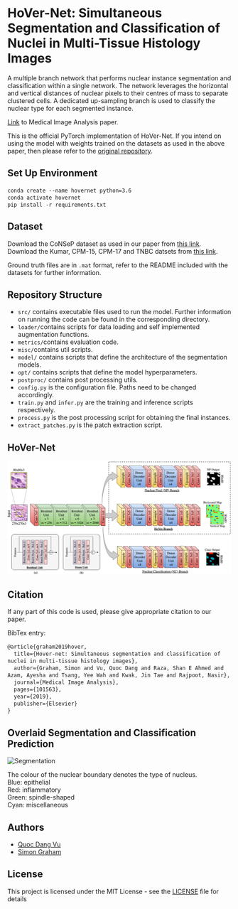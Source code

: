 # HoVer-Net: Simultaneous Segmentation and Classification of Nuclei in Multi-Tissue Histology Images

A multiple branch network that performs nuclear instance segmentation and classification within a single network. The network leverages the horizontal and vertical distances of nuclear pixels to their centres of mass to separate clustered cells. A dedicated up-sampling branch is used to classify the nuclear type for each segmented instance. <br />

[Link](https://www.sciencedirect.com/science/article/abs/pii/S1361841519301045?via%3Dihub) to Medical Image Analysis paper. <br />

This is the official PyTorch implementation of HoVer-Net. If you intend on using the model with weights trained on the datasets as used in the above paper, then please refer to the [original repository](https://github.com/vqdang/hover_net). 

## Set Up Environment

```
conda create --name hovernet python=3.6
conda activate hovernet
pip install -r requirements.txt
```

## Dataset

Download the CoNSeP dataset as used in our paper from [this link](https://warwick.ac.uk/fac/sci/dcs/research/tia/data/hovernet/). <br />
Download the Kumar, CPM-15, CPM-17 and TNBC datsets from [this link](https://drive.google.com/open?id=1l55cv3DuY-f7-JotDN7N5nbNnjbLWchK).  <br />

Ground truth files are in `.mat` format, refer to the README included with the datasets for further information. 

## Repository Structure

- `src/` contains executable files used to run the model. Further information on running the code can be found in the corresponding directory.
- `loader/`contains scripts for data loading and self implemented augmentation functions.
- `metrics/`contains evaluation code. 
- `misc/`contains util scripts. 
- `model/` contains scripts that define the architecture of the segmentation models. 
- `opt/` contains scripts that define the model hyperparameters. 
- `postproc/` contains post processing utils. 
- `config.py` is the configuration file. Paths need to be changed accordingly.
- `train.py` and `infer.py` are the training and inference scripts respectively.
- `process.py` is the post processing script for obtaining the final instances. 
- `extract_patches.py` is the patch extraction script. 

## HoVer-Net

![](docs/diagram.png)

## Citation

If any part of this code is used, please give appropriate citation to our paper. <br />

BibTex entry: <br />
```
@article{graham2019hover,
  title={Hover-net: Simultaneous segmentation and classification of nuclei in multi-tissue histology images},
  author={Graham, Simon and Vu, Quoc Dang and Raza, Shan E Ahmed and Azam, Ayesha and Tsang, Yee Wah and Kwak, Jin Tae and Rajpoot, Nasir},
  journal={Medical Image Analysis},
  pages={101563},
  year={2019},
  publisher={Elsevier}
}
```

## Overlaid Segmentation and Classification Prediction

<p float="left">
  <img src="/docs/seg.gif" alt="Segmentation" width="870" />
</p>

The colour of the nuclear boundary denotes the type of nucleus. <br />
Blue: epithelial<br />
Red: inflammatory <br />
Green: spindle-shaped <br />
Cyan: miscellaneous

## Authors

* [Quoc Dang Vu](https://github.com/vqdang)
* [Simon Graham](https://github.com/simongraham)


## License

This project is licensed under the MIT License - see the [LICENSE](LICENSE) file for details


